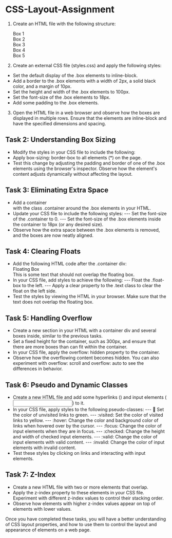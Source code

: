 # CSS-Layout-Assignment

1. Create an HTML file with the following structure:

    <!DOCTYPE html>
    <html>
    <head>
        <link rel="stylesheet" type="text/css" href="styles.css">
    </head>
    <body>
        <div class="container">
            <div class="box">Box 1</div>
            <div class="box">Box 2</div>
            <div class="box">Box 3</div>
            <div class="box">Box 4</div>
            <div class="box">Box 5</div>
        </div>
    </body>
    </html>


2. Create an external CSS file (styles.css) and apply the following styles:
- Set the default display of the .box elements to inline-block.
- Add a border to the .box elements with a width of 2px, a solid black color, and a margin of 10px.
- Set the height and width of the .box elements to 100px.
- Set the font-size of the .box elements to 18px.
- Add some padding to the .box elements.

3. Open the HTML file in a web browser and observe how the boxes are displayed in multiple rows. Ensure that the elements are inline-block and have the specified dimensions and spacing.

## Task 2: Understanding Box Sizing

- Modify the styles in your CSS file to include the following:
- Apply box-sizing: border-box to all elements (*) on the page.
- Test this change by adjusting the padding and border of one of the .box elements using the browser's inspector. Observe how the element's content adjusts dynamically without affecting the layout.

## Task 3: Eliminating Extra Space

- Add a container <div> with the class .container around the .box elements in your HTML.
- Update your CSS file to include the following styles:
--- Set the font-size of the .container to 0.
--- Set the font-size of the .box elements inside the container to 18px (or any desired size).
- Observe how the extra space between the .box elements is removed, and the boxes are now neatly aligned.

## Task 4: Clearing Floats

- Add the following HTML code after the .container div:
    <div class="clear-box">
        <div class="float-box">Floating Box</div>
        <div class="text">This is some text that should not overlap the floating box.</div>
    </div>
- In your CSS file, add styles to achieve the following:
--- Float the .float-box to the left.
--- Apply a clear property to the .text class to clear the float on the left side.
- Test the styles by viewing the HTML in your browser. Make sure that the text does not overlap the floating box.

## Task 5: Handling Overflow

- Create a new section in your HTML with a container div and several boxes inside, similar to the previous tasks.
- Set a fixed height for the container, such as 300px, and ensure that there are more boxes than can fit within the container.
- In your CSS file, apply the overflow: hidden property to the container.
- Observe how the overflowing content becomes hidden. You can also experiment with overflow: scroll and overflow: auto to see the differences in behavior.

## Task 6: Pseudo and Dynamic Classes

- Create a new HTML file and add some hyperlinks (<a>) and input elements (<input>) to it.
- In your CSS file, apply styles to the following pseudo-classes:
--- :link: Set the color of unvisited links to green.
--- :visited: Set the color of visited links to yellow.
--- :hover: Change the color and background color of links when hovered over by the cursor.
--- :focus: Change the color of input elements when they are in focus.
--- :checked: Change the height and width of checked input elements.
--- :valid: Change the color of input elements with valid content.
--- :invalid: Change the color of input elements with invalid content.
- Test these styles by clicking on links and interacting with input elements.

## Task 7: Z-Index
- Create a new HTML file with two or more elements that overlap.
- Apply the z-index property to these elements in your CSS file. Experiment with different z-index values to control their stacking order.
- Observe how elements with higher z-index values appear on top of elements with lower values.


Once you have completed these tasks, you will have a better understanding of CSS layout properties, and how to use them to control the layout and appearance of elements on a web page.